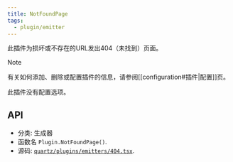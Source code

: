 ```yaml
---
title: NotFoundPage
tags:
  - plugin/emitter
---
```

此插件为损坏或不存在的URL发出404（未找到）页面。

> [!note]
> 有关如何添加、删除或配置插件的信息，请参阅[[configuration#插件|配置]]页。

此插件没有配置选项。

## API

- 分类: 生成器
- 函数名 `Plugin.NotFoundPage()`.
- 源码: [`quartz/plugins/emitters/404.tsx`](https://github.com/jackyzha0/quartz/blob/v4/quartz/plugins/emitters/404.tsx).
